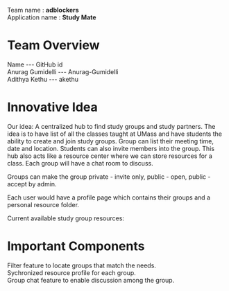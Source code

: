 Team name : <b>adblockers</b>  
Application name : <b>Study Mate </b>

# Team Overview
Name --- GitHub id  
Anurag Gumidelli --- Anurag-Gumidelli  
Adithya Kethu --- akethu  


# Innovative Idea
Our idea: A centralized hub to find study groups and study partners.
The idea is to have list of all the classes taught at UMass and have students the ability to create and join study 
groups. Group can list their meeting time, date and location. Students can also invite members into the group. 
This hub also acts like a resource center where we can store resources for a class.
Each group will have a chat room to discuss.

Groups can make the group private - invite only, public - open, public - accept by admin. 

Each user would have a profile page which contains their groups and a personal resource folder. 

Current available study group resources:

# Important Components
Filter feature to locate groups that match the needs.  
Sychronized resource profile for each group.  
Group chat feature to enable discussion among the group.  

